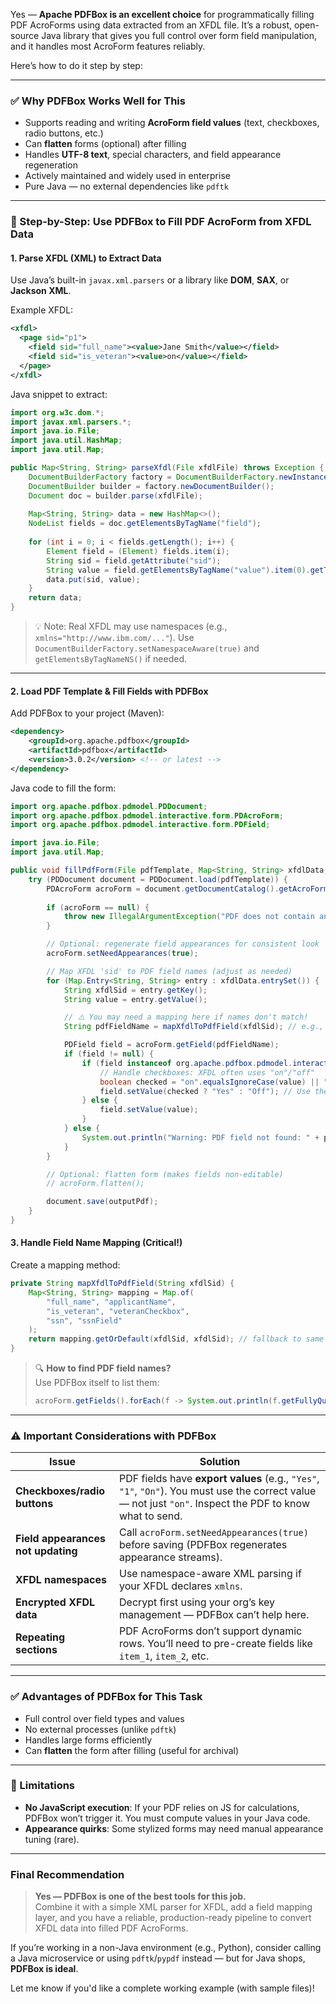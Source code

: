 Yes — **Apache PDFBox is an excellent choice** for programmatically filling PDF AcroForms using data extracted from an XFDL file. It’s a robust, open-source Java library that gives you full control over form field manipulation, and it handles most AcroForm features reliably.

Here’s how to do it step by step:

---

### ✅ **Why PDFBox Works Well for This**
- Supports reading and writing **AcroForm field values** (text, checkboxes, radio buttons, etc.)
- Can **flatten** forms (optional) after filling
- Handles **UTF-8 text**, special characters, and field appearance regeneration
- Actively maintained and widely used in enterprise
- Pure Java — no external dependencies like `pdftk`

---

### 🔧 Step-by-Step: Use PDFBox to Fill PDF AcroForm from XFDL Data

#### **1. Parse XFDL (XML) to Extract Data**
Use Java’s built-in `javax.xml.parsers` or a library like **DOM**, **SAX**, or **Jackson XML**.

Example XFDL:
```xml
<xfdl>
  <page sid="p1">
    <field sid="full_name"><value>Jane Smith</value></field>
    <field sid="is_veteran"><value>on</value></field>
  </page>
</xfdl>
```

Java snippet to extract:
```java
import org.w3c.dom.*;
import javax.xml.parsers.*;
import java.io.File;
import java.util.HashMap;
import java.util.Map;

public Map<String, String> parseXfdl(File xfdlFile) throws Exception {
    DocumentBuilderFactory factory = DocumentBuilderFactory.newInstance();
    DocumentBuilder builder = factory.newDocumentBuilder();
    Document doc = builder.parse(xfdlFile);
    
    Map<String, String> data = new HashMap<>();
    NodeList fields = doc.getElementsByTagName("field");
    
    for (int i = 0; i < fields.getLength(); i++) {
        Element field = (Element) fields.item(i);
        String sid = field.getAttribute("sid");
        String value = field.getElementsByTagName("value").item(0).getTextContent();
        data.put(sid, value);
    }
    return data;
}
```

> 💡 Note: Real XFDL may use namespaces (e.g., `xmlns="http://www.ibm.com/..."`). Use `DocumentBuilderFactory.setNamespaceAware(true)` and `getElementsByTagNameNS()` if needed.

---

#### **2. Load PDF Template & Fill Fields with PDFBox**

Add PDFBox to your project (Maven):
```xml
<dependency>
    <groupId>org.apache.pdfbox</groupId>
    <artifactId>pdfbox</artifactId>
    <version>3.0.2</version> <!-- or latest -->
</dependency>
```

Java code to fill the form:
```java
import org.apache.pdfbox.pdmodel.PDDocument;
import org.apache.pdfbox.pdmodel.interactive.form.PDAcroForm;
import org.apache.pdfbox.pdmodel.interactive.form.PDField;

import java.io.File;
import java.util.Map;

public void fillPdfForm(File pdfTemplate, Map<String, String> xfdlData, File outputPdf) throws Exception {
    try (PDDocument document = PDDocument.load(pdfTemplate)) {
        PDAcroForm acroForm = document.getDocumentCatalog().getAcroForm();
        
        if (acroForm == null) {
            throw new IllegalArgumentException("PDF does not contain an AcroForm");
        }

        // Optional: regenerate field appearances for consistent look
        acroForm.setNeedAppearances(true);

        // Map XFDL 'sid' to PDF field names (adjust as needed)
        for (Map.Entry<String, String> entry : xfdlData.entrySet()) {
            String xfdlSid = entry.getKey();
            String value = entry.getValue();

            // ⚠️ You may need a mapping here if names don't match!
            String pdfFieldName = mapXfdlToPdfField(xfdlSid); // e.g., "full_name" → "applicantName"

            PDField field = acroForm.getField(pdfFieldName);
            if (field != null) {
                if (field instanceof org.apache.pdfbox.pdmodel.interactive.form.PDCheckbox) {
                    // Handle checkboxes: XFDL often uses "on"/"off"
                    boolean checked = "on".equalsIgnoreCase(value) || "true".equalsIgnoreCase(value);
                    field.setValue(checked ? "Yes" : "Off"); // Use the PDF's export value!
                } else {
                    field.setValue(value);
                }
            } else {
                System.out.println("Warning: PDF field not found: " + pdfFieldName);
            }
        }

        // Optional: flatten form (makes fields non-editable)
        // acroForm.flatten();

        document.save(outputPdf);
    }
}
```

#### **3. Handle Field Name Mapping (Critical!)**
Create a mapping method:
```java
private String mapXfdlToPdfField(String xfdlSid) {
    Map<String, String> mapping = Map.of(
        "full_name", "applicantName",
        "is_veteran", "veteranCheckbox",
        "ssn", "ssnField"
    );
    return mapping.getOrDefault(xfdlSid, xfdlSid); // fallback to same name
}
```

> 🔍 **How to find PDF field names?**  
> Use PDFBox itself to list them:
> ```java
> acroForm.getFields().forEach(f -> System.out.println(f.getFullyQualifiedName()));
> ```

---

### ⚠️ Important Considerations with PDFBox

| Issue | Solution |
|------|--------|
| **Checkboxes/radio buttons** | PDF fields have **export values** (e.g., `"Yes"`, `"1"`, `"On"`). You must use the correct value — not just `"on"`. Inspect the PDF to know what to send. |
| **Field appearances not updating** | Call `acroForm.setNeedAppearances(true)` before saving (PDFBox regenerates appearance streams). |
| **XFDL namespaces** | Use namespace-aware XML parsing if your XFDL declares `xmlns`. |
| **Encrypted XFDL data** | Decrypt first using your org’s key management — PDFBox can’t help here. |
| **Repeating sections** | PDF AcroForms don’t support dynamic rows. You’ll need to pre-create fields like `item_1`, `item_2`, etc. |

---

### ✅ Advantages of PDFBox for This Task
- Full control over field types and values
- No external processes (unlike `pdftk`)
- Handles large forms efficiently
- Can **flatten** the form after filling (useful for archival)

---

### 🚫 Limitations
- **No JavaScript execution**: If your PDF relies on JS for calculations, PDFBox won’t trigger it. You must compute values in your Java code.
- **Appearance quirks**: Some stylized forms may need manual appearance tuning (rare).

---

### Final Recommendation
> **Yes — PDFBox is one of the best tools for this job.**  
> Combine it with a simple XML parser for XFDL, add a field mapping layer, and you have a reliable, production-ready pipeline to convert XFDL data into filled PDF AcroForms.

If you’re working in a non-Java environment (e.g., Python), consider calling a Java microservice or using `pdftk`/`pypdf` instead — but for Java shops, **PDFBox is ideal**.

Let me know if you'd like a complete working example (with sample files)!